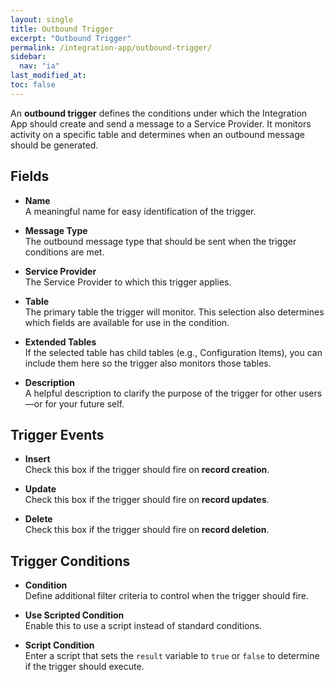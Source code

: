 ```yaml
---
layout: single
title: Outbound Trigger
excerpt: "Outbound Trigger"
permalink: /integration-app/outbound-trigger/
sidebar:
  nav: "ia"
last_modified_at: 
toc: false
---
```


An **outbound trigger** defines the conditions under which the Integration App should create and send a message to a Service Provider. It monitors activity on a specific table and determines when an outbound message should be generated.

## Fields

- **Name**  
  A meaningful name for easy identification of the trigger.

- **Message Type**  
  The outbound message type that should be sent when the trigger conditions are met.

- **Service Provider**  
  The Service Provider to which this trigger applies.

- **Table**  
  The primary table the trigger will monitor. This selection also determines which fields are available for use in the condition.

- **Extended Tables**  
  If the selected table has child tables (e.g., Configuration Items), you can include them here so the trigger also monitors those tables.

- **Description**  
  A helpful description to clarify the purpose of the trigger for other users—or for your future self.

## Trigger Events

- **Insert**  
  Check this box if the trigger should fire on **record creation**.

- **Update**  
  Check this box if the trigger should fire on **record updates**.

- **Delete**  
  Check this box if the trigger should fire on **record deletion**.

## Trigger Conditions

- **Condition**  
  Define additional filter criteria to control when the trigger should fire.

- **Use Scripted Condition**  
  Enable this to use a script instead of standard conditions.

- **Script Condition**  
  Enter a script that sets the `result` variable to `true` or `false` to determine if the trigger should execute.
